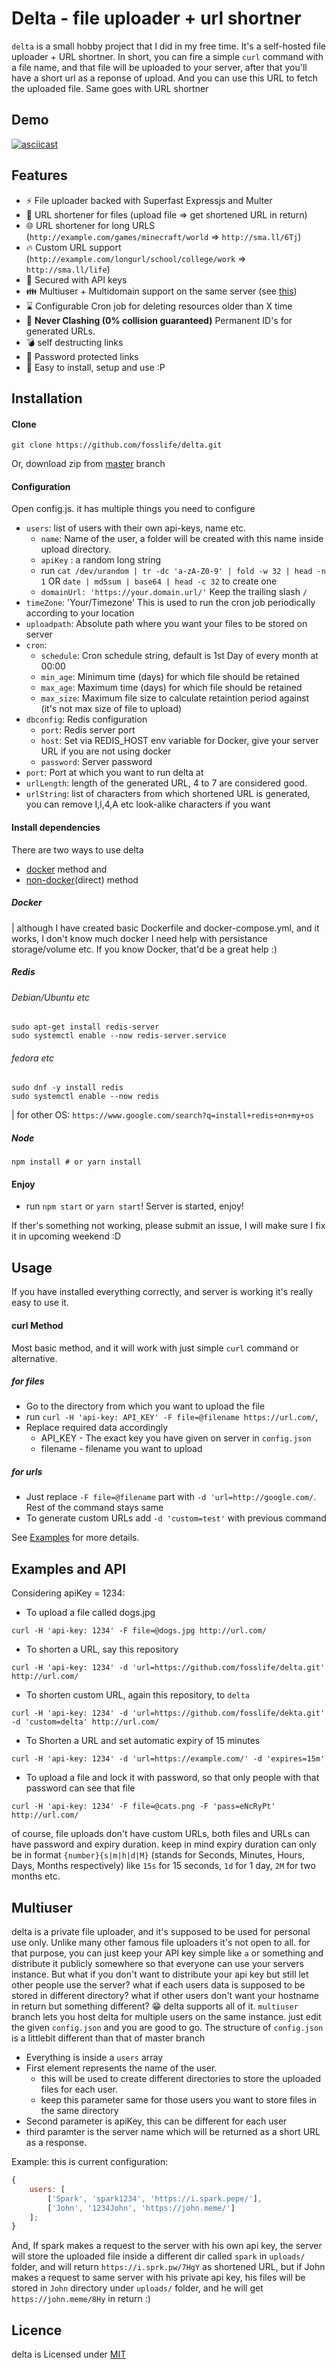 # Delta - file uploader + url shortner

`delta` is a small hobby project that I did in my free time. It's a self-hosted file uploader + URL shortner. In short, you can fire a simple `curl` command with a file name, and that file will be uploaded to your server, after that you'll have a short url as a reponse of upload. And you can use this URL to fetch the uploaded file. Same goes with URL shortner

## Demo

[![asciicast](https://asciinema.org/a/0e4sjjrPoEMq9uu8FIYSdNwsD.svg)](https://asciinema.org/a/0e4sjjrPoEMq9uu8FIYSdNwsD)

## Features

-   :zap: File uploader backed with Superfast Expressjs and Multer
-   :file_folder: URL shortener for files (upload file ⇒ get shortened URL in return)
-   :globe_with_meridians: URL shortener for long URLS (`http://example.com/games/minecraft/world` ⇒ `http://sma.ll/6Tj`)
-   :fire: Custom URL support (`http://example.com/longurl/school/college/work` ⇒ `http://sma.ll/life`)
-   :tada: Secured with API keys
-   :family: Multiuser + Multidomain support on the same server (see [this](#multiuser))
-   :hourglass: Configurable Cron job for deleting resources older than X time
-   :1234: <b>Never Clashing (0% collision guaranteed)</b> Permanent ID's for generated URLs.
-   :bomb: self destructing links
-   :closed_lock_with_key: Password protected links
-   :ghost: Easy to install, setup and use :P

## Installation

#### Clone
```
git clone https://github.com/fosslife/delta.git
```

Or, download zip from [master](https://github.com/fosslife/delta/archive/master.zip) branch

#### Configuration

Open config.js. it has multiple things you need to configure

-   `users`: list of users with their own api-keys, name etc.
    -   `name`: Name of the user, a folder will be created with this name inside upload directory.
    -   `apiKey` : a random long string
      - run `cat /dev/urandom | tr -dc 'a-zA-Z0-9' | fold -w 32 | head -n 1` OR `date | md5sum | base64 | head -c 32` to create one
    -   `domainUrl: 'https://your.domain.url/'` Keep the trailing slash `/`
-   `timeZone`: 'Your/Timezone' This is used to run the cron job periodically according to your location
-   `uploadpath`: Absolute path where you want your files to be stored on server
- `cron`:
  - `schedule`: Cron schedule string, default is 1st Day of every month at 00:00
  - `min_age`: Minimum time (days) for which file should be retained
  - `max_age`: Maximum time (days) for which file should be retained
  - `max_size`: Maximum file size to calculate retaintion period against (it's not max size of file to upload)
- `dbconfig`: Redis configuration
  - `port`: Redis server port
  - `host`: Set via REDIS_HOST env variable for Docker, give your server URL if you are not using docker
  - `password`: Server password
- `port`: Port at which you want to run delta at
- `urlLength`: length of the generated URL, 4 to 7 are considered good.
- `urlString`: list of characters from which shortened URL is generated, you can remove I,l,4,A etc look-alike characters if you want


#### Install dependencies

There are two ways to use delta
- [docker](#docker) method and
- [non-docker](#redis)(direct) method

##### Docker
| although I have created basic Dockerfile and docker-compose.yml, and it works, I don't know much docker I need help with persistance storage/volume etc. If you know Docker, that'd be a great help :)

##### Redis
###### Debian/Ubuntu etc
```
sudo apt-get install redis-server
sudo systemctl enable --now redis-server.service
```
###### fedora etc
```
sudo dnf -y install redis
sudo systemctl enable --now redis
```
| for other OS: `https://www.google.com/search?q=install+redis+on+my+os`

##### Node
```
npm install # or yarn install
```

#### Enjoy

-   run `npm start` or `yarn start`! Server is started, enjoy!

If ther's something not working, please submit an issue, I will make sure I fix it in upcoming weekend :D

## Usage

If you have installed everything correctly, and server is working it's really easy to use it.

#### curl Method

Most basic method, and it will work with just simple `curl` command or alternative.

##### for files

-   Go to the directory from which you want to upload the file
-   run `curl -H 'api-key: API_KEY' -F file=@filename https://url.com/`,
-   Replace required data accordingly
    -   API_KEY - The exact key you have given on server in `config.json`
    -   filename - filename you want to upload

##### for urls

-   Just replace `-F file=@filename` part with `-d 'url=http://google.com/`. Rest of the command stays same
-   To generate custom URLs add `-d 'custom=test'` with previous command

See [Examples](#examples) for more details.

## Examples and API

Considering apiKey = 1234:

-   To upload a file called dogs.jpg
```
curl -H 'api-key: 1234' -F file=@dogs.jpg http://url.com/
```
-   To shorten a URL, say this repository
```
curl -H 'api-key: 1234' -d 'url=https://github.com/fosslife/delta.git' http://url.com/
```
-   To shorten custom URL, again this repository, to `delta`
```
curl -H 'api-key: 1234' -d 'url=https://github.com/fosslife/dekta.git' -d 'custom=delta' http://url.com/
```
-   To Shorten a URL and set automatic expiry of 15 minutes
```
curl -H 'api-key: 1234' -d 'url=https://example.com/' -d 'expires=15m'
```
-   To upload a file and lock it with password, so that only people with that password can see that file
```
curl -H 'api-key: 1234' -F file=@cats.png -F 'pass=eNcRyPt' http://url.com/
```

of course, file uploads don't have custom URLs, both files and URLs can have password and expiry duration. keep in mind expiry duration can only be in format `{number}{s|m|h|d|M}` (stands for Seconds, Minutes, Hours, Days, Months respectively) like `15s` for 15 seconds, `1d` for 1 day, `2M` for two months etc.

## Multiuser

delta is a private file uploader, and it's supposed to be used for personal use only. Unlike many other famous file uploaders it's not open to all. for that purpose, you can just keep your API key simple like `a` or something and distribute it publicly somewhere so that everyone can use your servers instance.
But what if you don't want to distribute your api key but still let other people use the server? what if each users data is supposed to be stored in different directory? what if other users don't want your hostname in return but something different?
:grin: delta supports all of it. `multiuser` branch lets you host delta for multiple users on the same instance. just edit the given `config.json` and you are good to go. The structure of `config.json` is a littlebit different than that of master branch

-   Everything is inside a `users` array
-   First element represents the name of the user.
    -   this will be used to create different directories to store the uploaded files for each user.
    -   keep this parameter same for those users you want to store files in the same directory
-   Second parameter is apiKey, this can be different for each user
-   third paramter is the server name which will be returned as a short URL as a response.

Example:
this is current configuration:

```js
{
    users: [
        ['Spark', 'spark1234', 'https://i.spark.pepe/'],
        ['John', '1234John', 'https://john.meme/']
    ];
}
```

And, If spark makes a request to the server with his own api key, the server will store the uploaded file inside a different dir called `spark` in `uploads/` folder, and will return `https://i.sprk.pw/7HgY` as shortened URL, but if John makes a request to same server with his private api key, his files will be stored in `John` directory under `uploads/` folder, and he will get `https://john.meme/8Hy` in return :)

## Licence

delta is Licensed under [MIT](https://github.com/fosslife/sprk/blob/master/LICENSE)
